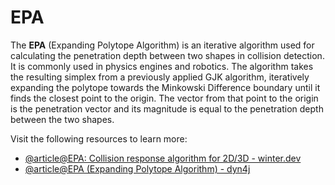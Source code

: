 # EPA

The **EPA** (Expanding Polytope Algorithm) is an iterative algorithm used for calculating the penetration depth between two shapes in collision detection.
It is commonly used in physics engines and robotics. The algorithm takes the resulting simplex from a previously applied GJK algorithm, iteratively expanding
the polytope towards the Minkowski Difference boundary until it finds the closest point to the origin. The vector from that point to the origin is the penetration
vector and its magnitude is equal to the penetration depth between the two shapes.

Visit the following resources to learn more:

- [@article@EPA: Collision response algorithm for 2D/3D - winter.dev](https://winter.dev/articles/epa-algorithm)
- [@article@EPA (Expanding Polytope Algorithm) - dyn4j](https://dyn4j.org/2010/05/epa-expanding-polytope-algorithm/)
